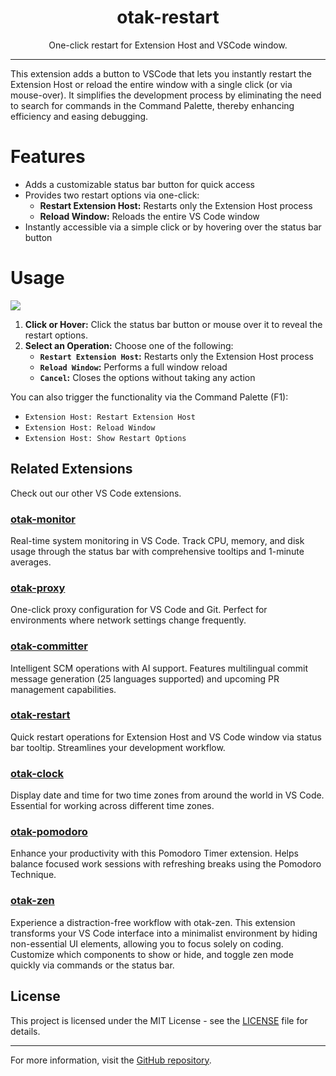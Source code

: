 <p align="center">
  <h1 align="center">otak-restart</h1>
  <p align="center">One-click restart for Extension Host and VSCode window.</p>
</p>

---

This extension adds a button to VSCode that lets you instantly restart the Extension Host or reload the entire window with a single click (or via mouse-over). It simplifies the development process by eliminating the need to search for commands in the Command Palette, thereby enhancing efficiency and easing debugging.

# Features

- Adds a customizable status bar button for quick access
- Provides two restart options via one-click:
  - **Restart Extension Host:** Restarts only the Extension Host process
  - **Reload Window:** Reloads the entire VS Code window
- Instantly accessible via a simple click or by hovering over the status bar button

# Usage

![](images/otak-restart.png)

1. **Click or Hover:** Click the status bar button or mouse over it to reveal the restart options.
2. **Select an Operation:** Choose one of the following:
   - **`Restart Extension Host`:** Restarts only the Extension Host process
   - **`Reload Window`:** Performs a full window reload
   - **`Cancel`:** Closes the options without taking any action

You can also trigger the functionality via the Command Palette (F1):

- `Extension Host: Restart Extension Host`
- `Extension Host: Reload Window`
- `Extension Host: Show Restart Options`

## Related Extensions
Check out our other VS Code extensions.

### [otak-monitor](https://marketplace.visualstudio.com/items?itemName=odangoo.otak-monitor)
Real-time system monitoring in VS Code. Track CPU, memory, and disk usage through the status bar with comprehensive tooltips and 1-minute averages.

### [otak-proxy](https://marketplace.visualstudio.com/items?itemName=odangoo.otak-proxy)
One-click proxy configuration for VS Code and Git. Perfect for environments where network settings change frequently.

### [otak-committer](https://marketplace.visualstudio.com/items?itemName=odangoo.otak-committer)
Intelligent SCM operations with AI support. Features multilingual commit message generation (25 languages supported) and upcoming PR management capabilities.

### [otak-restart](https://marketplace.visualstudio.com/items?itemName=odangoo.otak-restart)
Quick restart operations for Extension Host and VS Code window via status bar tooltip. Streamlines your development workflow.

### [otak-clock](https://marketplace.visualstudio.com/items?itemName=odangoo.otak-clock)
Display date and time for two time zones from around the world in VS Code. Essential for working across different time zones.

### [otak-pomodoro](https://marketplace.visualstudio.com/items?itemName=odangoo.otak-pomodoro)
Enhance your productivity with this Pomodoro Timer extension. Helps balance focused work sessions with refreshing breaks using the Pomodoro Technique.

### [otak-zen](https://marketplace.visualstudio.com/items?itemName=odangoo.otak-zen)
Experience a distraction-free workflow with otak-zen. This extension transforms your VS Code interface into a minimalist environment by hiding non-essential UI elements, allowing you to focus solely on coding. Customize which components to show or hide, and toggle zen mode quickly via commands or the status bar.

## License

This project is licensed under the MIT License - see the [LICENSE](LICENSE) file for details.

---

For more information, visit the [GitHub repository](https://github.com/tsuyoshi-otake/otak-restart).

